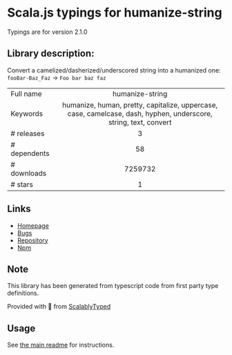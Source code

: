 
# Scala.js typings for humanize-string

Typings are for version 2.1.0

## Library description:
Convert a camelized/dasherized/underscored string into a humanized one: `fooBar-Baz_Faz` → `Foo bar baz faz`

|                    |                 |
| ------------------ | :-------------: |
| Full name          | humanize-string |
| Keywords           | humanize, human, pretty, capitalize, uppercase, case, camelcase, dash, hyphen, underscore, string, text, convert |
| # releases         | 3 |
| # dependents       | 58 |
| # downloads        | 7259732 |
| # stars            | 1 |

## Links
- [Homepage](https://github.com/sindresorhus/humanize-string#readme)
- [Bugs](https://github.com/sindresorhus/humanize-string/issues)
- [Repository](https://github.com/sindresorhus/humanize-string)
- [Npm](https://www.npmjs.com/package/humanize-string)
    


## Note
This library has been generated from typescript code from first party type definitions.

Provided with :purple_heart: from [ScalablyTyped](https://github.com/oyvindberg/ScalablyTyped)

## Usage
See [the main readme](../../readme.md) for instructions.


